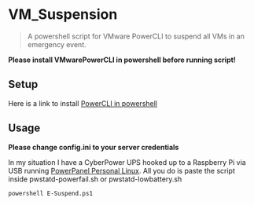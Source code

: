 # VM_Suspension
> A powershell script for VMware PowerCLI to suspend all VMs in an emergency event.

**Please install VMwarePowerCLI in powershell before running script!**

## Setup
Here is a link to install [PowerCLI in powershell](https://thesysadminchannel.com/install-vmware-powercli-module-powershell/)

## Usage
**Please change config.ini to your server credentials**

In my situation I have a CyberPower UPS hooked up to a Raspberry Pi via USB running [PowerPanel Personal Linux](https://www.cyberpowersystems.com/product/software/power-panel-personal/powerpanel-for-linux/). All you do is paste the script inside pwstatd-powerfail.sh or pwstatd-lowbattery.sh

```
powershell E-Suspend.ps1
```
